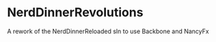 NerdDinnerRevolutions
=====================

A rework of the NerdDinnerReloaded sln to use Backbone and NancyFx